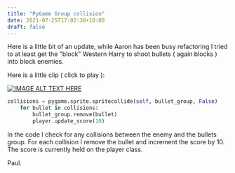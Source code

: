 ```yaml
---
title: "PyGame Group collision"
date: 2021-07-25T17:02:38+10:00
draft: false
---
```


Here is a little bit of an update, while Aaron has been busy refactoring I tried to at least get the "block" Western Harry to shoot bullets ( again blocks ) into block enemies.

Here is a little clip ( click to play ):

[![IMAGE ALT TEXT HERE](https://img.youtube.com/vi/Nc5zV3T-cCU/0.jpg)](https://www.youtube.com/watch?v=Nc5zV3T-cCU)


```python
collisions = pygame.sprite.spritecollide(self, bullet_group, False)
    for bullet in collisions:
        bullet_group.remove(bullet)
        player.update_score(10)

```
In the code I check for any collisions between the enemy and the bullets group.  For each collision I remove the bullet and increment the score by 10.  The score is currently held on the player class.

Paul.